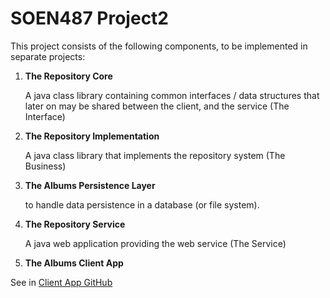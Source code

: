 # SOEN487 Project2

This project consists of the following components, to be implemented in separate projects:

1. **The Repository Core**

   A java class library containing common interfaces / data structures that later on may be shared between the client, and the service (The Interface)

2. **The Repository Implementation**

   A java class library that implements the repository system (The Business)

3. **The Albums Persistence Layer**

   to handle data persistence in a database (or file system).

4. **The Repository Service**

   A java web application providing the web service (The Service)

5.  **The Albums Client App**
    
   See in [Client App GitHub](https://github.com/SuperTylerX/SOEN487Project2Client)
